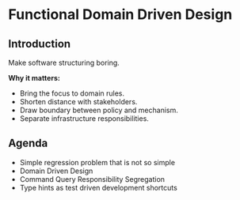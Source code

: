 # Functional Domain Driven Design

## Introduction

Make software structuring boring.

**Why it matters:**

- Bring the focus to domain rules.
- Shorten distance with stakeholders.
- Draw boundary between policy and mechanism.
- Separate infrastructure responsibilities.

## Agenda

- Simple regression problem that is not so simple
- Domain Driven Design
- Command Query Responsibility Segregation
- Type hints as test driven development shortcuts

##

